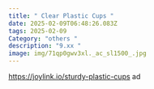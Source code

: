 ```yaml
---
title: " Clear Plastic Cups "
date: 2025-02-09T06:48:26.083Z
tags: 2025-02-09
Category: "others "
description: "9.xx "
image: img/71qp0gwv3xl._ac_sl1500_.jpg
---
```

https://joylink.io/sturdy-plastic-cups  ad